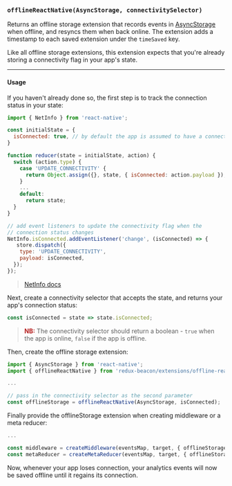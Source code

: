 ### `offlineReactNative(AsyncStorage, connectivitySelector)`

Returns an offline storage extension that records events in
[AsyncStorage](https://facebook.github.io/react-native/docs/asyncstorage.html)
when offline, and resyncs them when back online. The extension
adds a timestamp to each saved extension under the `timeSaved` key.

Like all offline storage extensions, this extension expects that
you're already storing a connectivity flag in your app's state.

----

#### Usage

If you haven't already done so, the first step is to track the
connection status in your state:

```js
import { NetInfo } from 'react-native';

const initialState = {
  isConnected: true, // by default the app is assumed to have a connection
}

function reducer(state = initialState, action) {
  switch (action.type) {
    case 'UPDATE_CONNECTIVITY' {
      return Object.assign({}, state, { isConnected: action.payload });
    }
    ...
    default:
      return state;
  }
}

// add event listeners to update the connectivity flag when the
// connection status changes
NetInfo.isConnected.addEventListener('change', (isConnected) => {
   store.dispatch({
    type: 'UPDATE_CONNECTIVITY',
    payload: isConnected,
  });
});
```

> [NetInfo docs](http://facebook.github.io/react-native/releases/0.38/docs/netinfo.html#netinfo)

Next, create a connectivity selector that accepts the state, and
returns your app's connection status:

```js
const isConnected = state => state.isConnected;
```

> **<span style="color: #b51c1c">NB:</span>**
> The connectivity selector should return a boolean - `true` when the
> app is online, `false` if the app is offline.

Then, create the offline storage extension:

```js
import { AsyncStorage } from 'react-native';
import { offlineReactNative } from 'redux-beacon/extensions/offline-react-native';

...

// pass in the connectivity selector as the second parameter
const offlineStorage = offlineReactNative(AsyncStorage, isConnected);
```

Finally provide the offlineStorage extension when creating middleware
or a meta reducer:

```js
...

const middleware = createMiddleware(eventsMap, target, { offlineStorage });
const metaReducer = createMetaReducer(eventsMap, target, { offlineStorage });
```

Now, whenever your app loses connection, your analytics events will
now be saved offline until it regains its connection.
